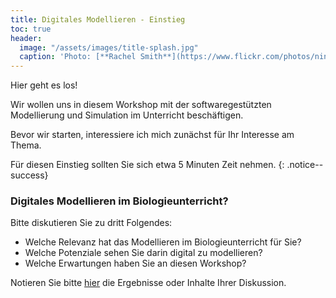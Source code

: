```yaml
---
title: Digitales Modellieren - Einstieg
toc: true
header:
  image: "/assets/images/title-splash.jpg"
  caption: 'Photo: [**Rachel Smith**](https://www.flickr.com/photos/ninmah/)'
---
```


Hier geht es los!

Wir wollen uns in diesem Workshop mit der softwaregestützten Modellierung und Simulation im Unterricht beschäftigen.

Bevor wir starten, interessiere ich mich zunächst für Ihr Interesse am Thema. 
<!--more-->

Für diesen Einstieg sollten Sie sich etwa 5 Minuten Zeit nehmen.
{: .notice--success} 


### Digitales Modellieren im Biologieunterricht?  

Bitte diskutieren Sie zu dritt Folgendes: 

* Welche Relevanz hat das Modellieren im Biologieunterricht für Sie?
* Welche Potenziale sehen Sie darin digital zu modellieren?
* Welche Erwartungen haben Sie an diesen Workshop?

Notieren Sie bitte [hier](https://cloud.rz.uni-kiel.de/index.php/s/3EerzNeQicjc3cT) die Ergebnisse oder Inhalte Ihrer Diskussion. 
